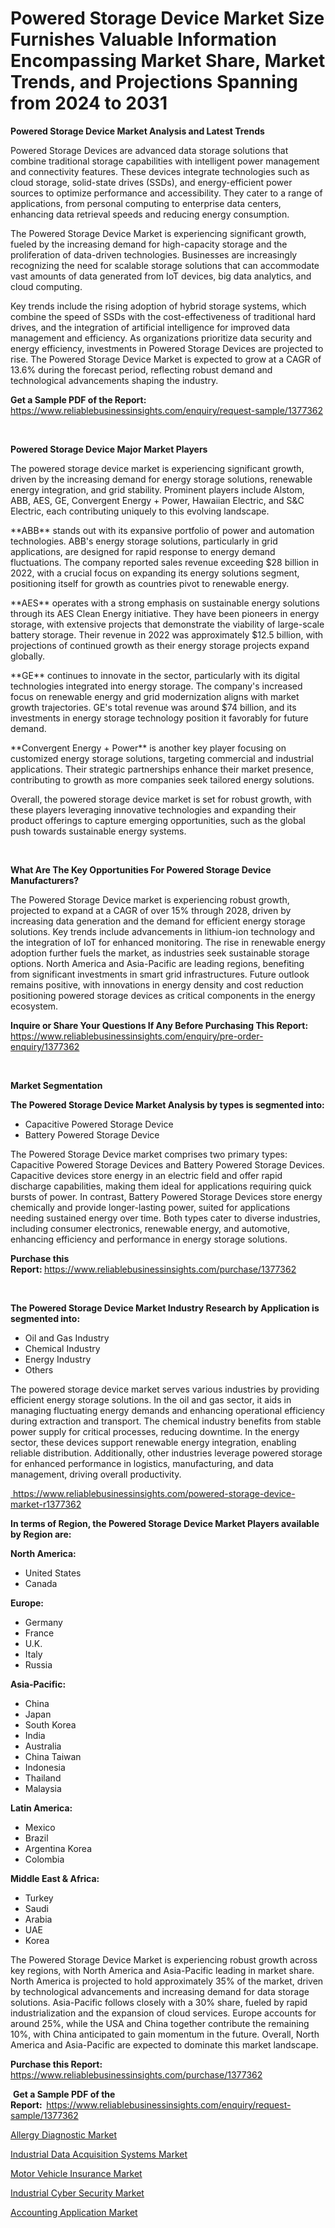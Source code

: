 <p><h1>Powered Storage Device Market Size Furnishes Valuable Information Encompassing Market Share, Market Trends, and Projections Spanning from 2024 to 2031</h1></p><p><strong>Powered Storage Device Market Analysis and Latest Trends</strong></p>
<p><p>Powered Storage Devices are advanced data storage solutions that combine traditional storage capabilities with intelligent power management and connectivity features. These devices integrate technologies such as cloud storage, solid-state drives (SSDs), and energy-efficient power sources to optimize performance and accessibility. They cater to a range of applications, from personal computing to enterprise data centers, enhancing data retrieval speeds and reducing energy consumption.</p><p>The Powered Storage Device Market is experiencing significant growth, fueled by the increasing demand for high-capacity storage and the proliferation of data-driven technologies. Businesses are increasingly recognizing the need for scalable storage solutions that can accommodate vast amounts of data generated from IoT devices, big data analytics, and cloud computing. </p><p>Key trends include the rising adoption of hybrid storage systems, which combine the speed of SSDs with the cost-effectiveness of traditional hard drives, and the integration of artificial intelligence for improved data management and efficiency. As organizations prioritize data security and energy efficiency, investments in Powered Storage Devices are projected to rise. The Powered Storage Device Market is expected to grow at a CAGR of 13.6% during the forecast period, reflecting robust demand and technological advancements shaping the industry.</p></p>
<p><strong>Get a Sample PDF of the Report:&nbsp;</strong> <a href="https://www.reliablebusinessinsights.com/enquiry/request-sample/1377362?utm_campaign=1609&utm_medium=2&utm_source=Github&utm_content=ia&utm_term=24102024&utm_id=powered-storage-device">https://www.reliablebusinessinsights.com/enquiry/request-sample/1377362</a></p>
<p>&nbsp;</p>
<p><strong>Powered Storage Device Major Market Players</strong></p>
<p><p>The powered storage device market is experiencing significant growth, driven by the increasing demand for energy storage solutions, renewable energy integration, and grid stability. Prominent players include Alstom, ABB, AES, GE, Convergent Energy + Power, Hawaiian Electric, and S&C Electric, each contributing uniquely to this evolving landscape.</p><p>**ABB** stands out with its expansive portfolio of power and automation technologies. ABB's energy storage solutions, particularly in grid applications, are designed for rapid response to energy demand fluctuations. The company reported sales revenue exceeding $28 billion in 2022, with a crucial focus on expanding its energy solutions segment, positioning itself for growth as countries pivot to renewable energy.</p><p>**AES** operates with a strong emphasis on sustainable energy solutions through its AES Clean Energy initiative. They have been pioneers in energy storage, with extensive projects that demonstrate the viability of large-scale battery storage. Their revenue in 2022 was approximately $12.5 billion, with projections of continued growth as their energy storage projects expand globally.</p><p>**GE** continues to innovate in the sector, particularly with its digital technologies integrated into energy storage. The company's increased focus on renewable energy and grid modernization aligns with market growth trajectories. GE's total revenue was around $74 billion, and its investments in energy storage technology position it favorably for future demand.</p><p>**Convergent Energy + Power** is another key player focusing on customized energy storage solutions, targeting commercial and industrial applications. Their strategic partnerships enhance their market presence, contributing to growth as more companies seek tailored energy solutions.</p><p>Overall, the powered storage device market is set for robust growth, with these players leveraging innovative technologies and expanding their product offerings to capture emerging opportunities, such as the global push towards sustainable energy systems.</p></p>
<p>&nbsp;</p>
<p><strong>What Are The Key Opportunities For Powered Storage Device Manufacturers?</strong></p>
<p><p>The Powered Storage Device market is experiencing robust growth, projected to expand at a CAGR of over 15% through 2028, driven by increasing data generation and the demand for efficient energy storage solutions. Key trends include advancements in lithium-ion technology and the integration of IoT for enhanced monitoring. The rise in renewable energy adoption further fuels the market, as industries seek sustainable storage options. North America and Asia-Pacific are leading regions, benefiting from significant investments in smart grid infrastructures. Future outlook remains positive, with innovations in energy density and cost reduction positioning powered storage devices as critical components in the energy ecosystem.</p></p>
<p><strong>Inquire or Share Your Questions If Any Before Purchasing This Report:</strong> <a href="https://www.reliablebusinessinsights.com/enquiry/pre-order-enquiry/1377362?utm_campaign=1609&utm_medium=2&utm_source=Github&utm_content=ia&utm_term=24102024&utm_id=powered-storage-device">https://www.reliablebusinessinsights.com/enquiry/pre-order-enquiry/1377362</a></p>
<p>&nbsp;</p>
<p><strong>Market Segmentation</strong></p>
<p><strong>The Powered Storage Device Market Analysis by types is segmented into:</strong></p>
<p><ul><li>Capacitive Powered Storage Device</li><li>Battery Powered Storage Device</li></ul></p>
<p><p>The Powered Storage Device market comprises two primary types: Capacitive Powered Storage Devices and Battery Powered Storage Devices. Capacitive devices store energy in an electric field and offer rapid discharge capabilities, making them ideal for applications requiring quick bursts of power. In contrast, Battery Powered Storage Devices store energy chemically and provide longer-lasting power, suited for applications needing sustained energy over time. Both types cater to diverse industries, including consumer electronics, renewable energy, and automotive, enhancing efficiency and performance in energy storage solutions.</p></p>
<p><strong>Purchase this Report:&nbsp;</strong><a href="https://www.reliablebusinessinsights.com/purchase/1377362?utm_campaign=1609&utm_medium=2&utm_source=Github&utm_content=ia&utm_term=24102024&utm_id=powered-storage-device">https://www.reliablebusinessinsights.com/purchase/1377362</a></p>
<p>&nbsp;</p>
<p><strong>The Powered Storage Device Market Industry Research by Application is segmented into:</strong></p>
<p><ul><li>Oil and Gas Industry</li><li>Chemical Industry</li><li>Energy Industry</li><li>Others</li></ul></p>
<p><p>The powered storage device market serves various industries by providing efficient energy storage solutions. In the oil and gas sector, it aids in managing fluctuating energy demands and enhancing operational efficiency during extraction and transport. The chemical industry benefits from stable power supply for critical processes, reducing downtime. In the energy sector, these devices support renewable energy integration, enabling reliable distribution. Additionally, other industries leverage powered storage for enhanced performance in logistics, manufacturing, and data management, driving overall productivity.</p></p>
<p><a href="https://www.reliablebusinessinsights.com/powered-storage-device-market-r1377362?utm_campaign=1609&utm_medium=2&utm_source=Github&utm_content=ia&utm_term=24102024&utm_id=powered-storage-device">&nbsp;https://www.reliablebusinessinsights.com/powered-storage-device-market-r1377362</a></p>
<p><strong>In terms of Region, the Powered Storage Device Market Players available by Region are:</strong></p>
<p>
    <p> <strong> North America: </strong>
        <ul>
            <li>United States</li>
            <li>Canada</li>
        </ul>
        </p> 
    <p> <strong> Europe: </strong>
        <ul>
            <li>Germany</li>
            <li>France</li>
            <li>U.K.</li>
            <li>Italy</li>
            <li>Russia</li>
        </ul>
        </p> 
    <p> <strong> Asia-Pacific: </strong>
        <ul>
            <li>China</li>
            <li>Japan</li>
            <li>South Korea</li>
            <li>India</li>
            <li>Australia</li>
            <li>China Taiwan</li>
            <li>Indonesia</li>
            <li>Thailand</li>
            <li>Malaysia</li>
        </ul>
        </p> 
    <p> <strong> Latin America: </strong>
        <ul>
            <li>Mexico</li>
            <li>Brazil</li>
            <li>Argentina Korea</li>
            <li>Colombia</li>
        </ul>
        </p> 
    <p> <strong> Middle East & Africa: </strong>
        <ul>
            <li>Turkey</li>
            <li>Saudi</li>
            <li>Arabia</li>
            <li>UAE</li>
            <li>Korea</li>
        </ul>
    </p>
    </p>
<p><p>The Powered Storage Device Market is experiencing robust growth across key regions, with North America and Asia-Pacific leading in market share. North America is projected to hold approximately 35% of the market, driven by technological advancements and increasing demand for data storage solutions. Asia-Pacific follows closely with a 30% share, fueled by rapid industrialization and the expansion of cloud services. Europe accounts for around 25%, while the USA and China together contribute the remaining 10%, with China anticipated to gain momentum in the future. Overall, North America and Asia-Pacific are expected to dominate this market landscape.</p></p>
<p><strong>Purchase this Report: </strong><a href="https://www.reliablebusinessinsights.com/purchase/1377362?utm_campaign=1609&utm_medium=2&utm_source=Github&utm_content=ia&utm_term=24102024&utm_id=powered-storage-device">https://www.reliablebusinessinsights.com/purchase/1377362</a></p>
<p>&nbsp;<strong>Get a Sample PDF of the Report:&nbsp;&nbsp;</strong><a href="https://www.reliablebusinessinsights.com/enquiry/request-sample/1377362?utm_campaign=1609&utm_medium=2&utm_source=Github&utm_content=ia&utm_term=24102024&utm_id=powered-storage-device">https://www.reliablebusinessinsights.com/enquiry/request-sample/1377362</a></p>
<p><strong></strong></p>
<p><p><a href="https://www.linkedin.com/pulse/exploring-allergy-diagnostic-market-dynamics-global-trends-l7vhe?utm_campaign=1609&utm_medium=2&utm_source=Github&utm_content=ia&utm_term=24102024&utm_id=powered-storage-device">Allergy Diagnostic Market</a></p><p><a href="https://www.linkedin.com/pulse/industrial-data-acquisition-systems-industry-sector-market-boz6e?utm_campaign=1609&utm_medium=2&utm_source=Github&utm_content=ia&utm_term=24102024&utm_id=powered-storage-device">Industrial Data Acquisition Systems Market</a></p><p><a href="https://www.linkedin.com/pulse/future-trends-global-motor-vehicle-insurance-market-insights-pgbye?utm_campaign=1609&utm_medium=2&utm_source=Github&utm_content=ia&utm_term=24102024&utm_id=powered-storage-device">Motor Vehicle Insurance Market</a></p><p><a href="https://www.linkedin.com/pulse/consumer-behavior-shifts-industrial-cyber-security-market-0hkle?utm_campaign=1609&utm_medium=2&utm_source=Github&utm_content=ia&utm_term=24102024&utm_id=powered-storage-device">Industrial Cyber Security Market</a></p><p><a href="https://www.linkedin.com/pulse/accounting-application-market-forecast-global-trends-analysis-sdpge?utm_campaign=1609&utm_medium=2&utm_source=Github&utm_content=ia&utm_term=24102024&utm_id=powered-storage-device">Accounting Application Market</a></p></p>